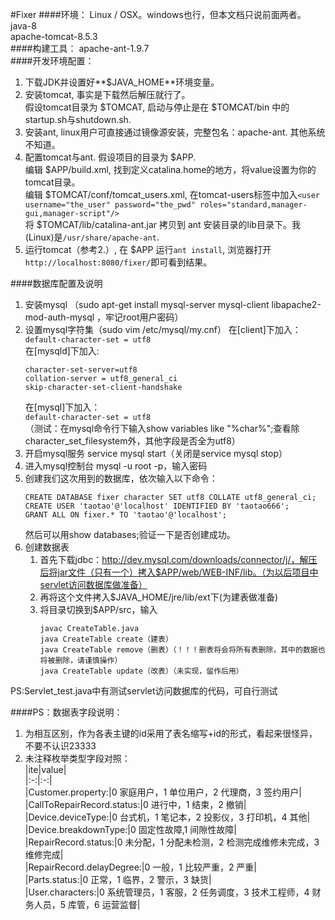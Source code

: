 #Fixer
####环境：
Linux / OSX。windows也行，但本文档只说前面两者。  
java-8  
apache-tomcat-8.5.3  
####构建工具：
apache-ant-1.9.7  
####开发环境配置：
1. 下载JDK并设置好**$JAVA_HOME**环境变量。  
2. 安装tomcat, 事实是下载然后解压就行了。  
假设tomcat目录为 $TOMCAT, 启动与停止是在 $TOMCAT/bin 中的startup.sh与shutdown.sh.  
3. 安装ant, linux用户可直接通过镜像源安装，完整包名：apache-ant. 其他系统不知道。  
4. 配置tomcat与ant. 假设项目的目录为 $APP.     
编辑 $APP/build.xml, 找到定义catalina.home的地方，将value设置为你的tomcat目录。  
编辑 $TOMCAT/conf/tomcat_users.xml, 在tomcat-users标签中加入```<user username="the_user" password="the_pwd" roles="standard,manager-gui,manager-script"/>```  
将 $TOMCAT/lib/catalina-ant.jar 拷贝到 ant 安装目录的lib目录下。我(Linux)是```/usr/share/apache-ant```.  
5. 运行tomcat（参考2.）, 在 $APP 运行```ant install```, 浏览器打开```http://localhost:8080/fixer/```即可看到结果。

####数据库配置及说明
1. 安装mysql （sudo apt-get install mysql-server mysql-client libapache2-mod-auth-mysql ，牢记root用户密码）
2. 设置mysql字符集（sudo vim /etc/mysql/my.cnf）
	在[client]下加入：  
	```default-character-set = utf8```  
	在[mysqld]下加入:  
	```
	character-set-server=utf8    
	collation-server = utf8_general_ci    
	skip-character-set-client-handshake    
	```
	在[mysql]下加入：  
	```default-character-set = utf8```  
	（测试：在mysql命令行下输入show variables like "%char%";查看除character_set_filesystem外，其他字段是否全为utf8）  
3. 开启mysql服务 service mysql start（关闭是service mysql stop）  
4. 进入mysql控制台 mysql -u root -p，输入密码  
5. 创建我们这次用到的数据库，依次输入以下命令：  
	```
	CREATE DATABASE fixer character SET utf8 COLLATE utf8_general_ci;   
	CREATE USER 'taotao'@'localhost' IDENTIFIED BY 'taotao666';  
	GRANT ALL ON fixer.* TO 'taotao'@'localhost';  
	```
	然后可以用show databases;验证一下是否创建成功。  
6. 创建数据表  
	1. 首先下载jdbc：http://dev.mysql.com/downloads/connector/j/，解压后将jar文件（只有一个）拷入$APP/web/WEB-INF/lib。（为以后项目中servlet访问数据库做准备）
	2. 再将这个文件拷入$JAVA_HOME/jre/lib/ext下(为建表做准备)
	3. 将目录切换到$APP/src，输入
		```
		javac CreateTable.java
		java CreateTable create（建表）
		java CreateTable remove（删表）（！！！删表将会将所有表删除，其中的数据也将被删除，请谨慎操作）
		java CreateTable update（改表）（未实现，留作后用）
		```
PS:Servlet_test.java中有测试servlet访问数据库的代码，可自行测试

####PS：数据表字段说明：
1. 为相互区别，作为各表主键的id采用了表名缩写+id的形式，看起来很怪异，不要不认识23333
2. 未注释枚举类型字段对照：  
	|ite|value|  
	|:-:|:-:|  
	|Customer.property:|0 家庭用户，1 单位用户，2 代理商，3 签约用户|    
	|CallToRepairRecord.status:|0 进行中，1 结束，2 撤销|  
	|Device.deviceType:|0 台式机，1 笔记本，2 投影仪，3 打印机，4 其他|  
	|Device.breakdownType:|0 固定性故障,1 间隙性故障|  
	|RepairRecord.status:|0 未分配，1 分配未检测，2 检测完成维修未完成，3 维修完成|  
	|RepairRecord.delayDegree:|0 一般，1 比较严重，2 严重|  
	|Parts.status:|0 正常，1 临界，2 警示，3 缺货|  
	|User.characters:|0 系统管理员，1 客服，2 任务调度，3 技术工程师，4 财务人员，5 库管，6 运营监督|  









